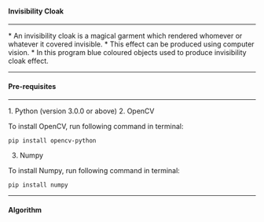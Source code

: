 #### Invisibility Cloak
<hr>
* An invisibility cloak is a magical garment which rendered whomever or whatever it covered invisible.
* This effect can be produced using computer vision.
* In this program blue coloured objects used to produce invisibility cloak effect.
<hr>

#### Pre-requisites
<hr>
1. Python (version 3.0.0 or above)
2. OpenCV

To install OpenCV, run following command in terminal:
```
pip install opencv-python
```
3. Numpy

To install Numpy, run following command in terminal:
```
pip install numpy
```
<hr>

#### Algorithm
